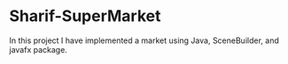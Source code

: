 # Sharif-SuperMarket
In this project I have implemented a market using Java, SceneBuilder, and javafx package.
